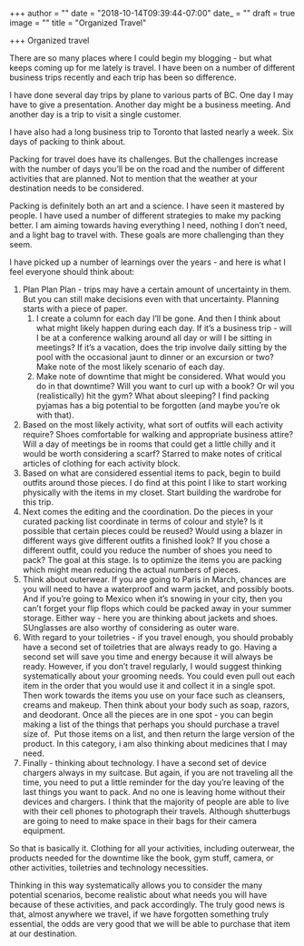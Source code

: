 +++
author = ""
date = "2018-10-14T09:39:44-07:00"
date_ = ""
draft = true
image = ""
title = "Organized Travel"

+++
Organized travel

There are so many places where I could begin my blogging - but what keeps coming up for me lately is travel. I have been on a number of different business trips recently and each trip has been so difference.

I have done several day trips by plane to various parts of BC. One day I may have to give a presentation. Another day might be a business meeting. And another day is a trip to visit a single customer.

I have also had a long business trip to Toronto that lasted nearly a week. Six days of packing to think about.

Packing for travel does have its challenges. But the challenges increase with the number of days you’ll be on the road and the number of different activities that are planned. Not to mention that the weather at your destination needs to be considered. 

Packing is definitely both an art and a science. I have seen it mastered by people. I have used a number of different strategies to make my packing better. I am aiming towards having everything I need, nothing I don’t need, and a light bag to travel with. These goals are more challenging than they seem. 

I have picked up a number of learnings over the years - and here is what I feel everyone should think about:

1. Plan Plan Plan - trips may have a certain amount of uncertainty in them. But you can still make decisions even with that uncertainty. Planning starts with a piece of paper. 
   1. I create a column for each day I’ll be gone. And then I think about what might likely happen during each day. If it’s a business trip - will I be at a conference walking around all day or will I be sitting in meetings? If it’s a vacation, does the trip involve daily sitting by the pool with the occasional jaunt to dinner or an excursion or two? Make note of the most likely scenario of each day.
   2. Make note of downtime that might be considered. What would you do in that downtime? Will you want to curl up with a book? Or wil you (realistically) hit the gym? What about sleeping? I find packing pyjamas has a big potential to be forgotten (and maybe you’re ok with that). 
2. Based on the most likely activity, what sort of outfits will each activity require? Shoes comfortable for walking and appropriate business attire? Will a day of meetings be in rooms that could get a little chilly and it would be worth considering a scarf? Starred to make notes of critical articles of clothing for each activity block. 
3. Based on what are considered essential items to pack, begin to build outfits around those pieces. I do find at this point I like to start working physically with the items in my closet. Start building the wardrobe for this trip.
4. Next comes the editing and the coordination. Do the pieces in your curated packing list coordinate in terms of colour and style? Is it possible that certain pieces could be reused? Would using a blazer in different ways give different outfits a finished look? If you chose a different outfit, could you reduce the number of shoes you need to pack? The goal at this stage. Is to optimize the items you are packing which might mean reducing the actual numbers of pieces.
5. Think about outerwear. If you are going to Paris in March, chances are you will need to have a waterproof and warm jacket, and possibly boots. And if you’re going to Mexico when it’s snowing in your city, then you can’t forget your flip flops which could be packed away in your summer storage. Either way - here you are thinking about jackets and shoes. SUnglasses are also worthy of considering as outer ware. 
6. With regard to your toiletries - if you travel enough, you should probably have a second set of toiletries that are always ready to go. Having a second set will save you time and energy because it will always be ready. However, if you don’t travel regularly, I would suggest thinking systematically about your grooming needs. You could even pull out each item in the order that you would use it and collect it in a single spot. Then work towards the items you use on your face such as cleansers, creams and makeup. Then think about your body such as soap, razors, and deodorant. Once all the pieces are in one spot - you can begin making a list of the things that perhaps you should purchase a travel size of.  Put those items on a list, and then return the large version of the product. In this category, i am also thinking about medicines that I may need.
7. Finally - thinking about technology. I have a second set of device chargers always in my suitcase. But again, if you are not traveling all the time, you need to put a little reminder for the day you’re leaving of the last things you want to pack. And no one is leaving home without their devices and chargers. I think that the majority of people are able to live with their cell phones to photograph their travels. Although shutterbugs are going to need to make space in their bags for their camera equipment. 

So that is basically it. Clothing for all your activities, including outerwear, the products needed for the downtime like the book, gym stuff, camera, or other activities, toiletries and technology necessities. 

Thinking in this way systematically allows you to consider the many potential scenarios, become realistic about what needs you will have because of these activities, and pack accordingly. The truly good news is that, almost anywhere we travel, if we have forgotten something truly essential, the odds are very good that we will be able to purchase that item at our destination. 